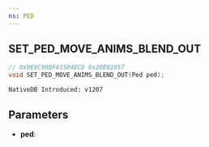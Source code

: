 ```yaml
---
ns: PED
---
```

## SET_PED_MOVE_ANIMS_BLEND_OUT

```c
// 0x9E8C908F41584ECD 0x20E01957
void SET_PED_MOVE_ANIMS_BLEND_OUT(Ped ped);
```

```
NativeDB Introduced: v1207
```

## Parameters
* **ped**:
